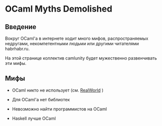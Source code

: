 OCaml Myths Demolished
======================


Введение
--------

Вокруг OCaml'а в интернете ходит много мифов, распространяемых недругами,
некомпетентными людьми или другими читателями habrhabr.ru.

На этой странице коллектив camlunity будет мужественно развенчивать эти мифы.

Мифы
----

  * OCaml никто не использует (см. [RealWorld](kamlo_wiki/blob/master/RealWorld.md) )

  * Для OCaml'а нет библиотек

  * Невозможно найти программистов на OCaml

  * Haskell лучше OCaml





